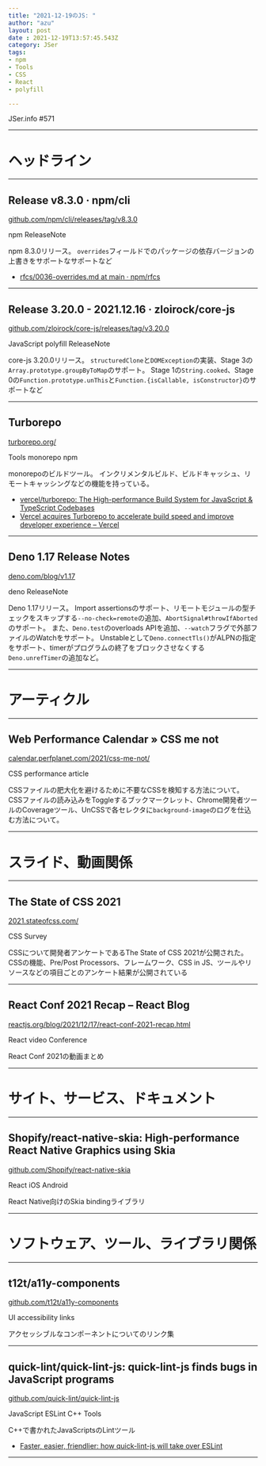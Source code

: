 ```yaml
---
title: "2021-12-19のJS: "
author: "azu"
layout: post
date : 2021-12-19T13:57:45.543Z
category: JSer
tags:
- npm
- Tools
- CSS
- React
- polyfill

---
```


JSer.info #571

----

<h1 class="site-genre">ヘッドライン</h1>

----

## Release v8.3.0 · npm/cli
[github.com/npm/cli/releases/tag/v8.3.0](https://github.com/npm/cli/releases/tag/v8.3.0 "Release v8.3.0 · npm/cli")
<p class="jser-tags jser-tag-icon"><span class="jser-tag">npm</span> <span class="jser-tag">ReleaseNote</span></p>

npm 8.3.0リリース。
`overrides`フィールドでのパッケージの依存バージョンの上書きをサポートなサポートなど

- [rfcs/0036-overrides.md at main · npm/rfcs](https://github.com/npm/rfcs/blob/main/accepted/0036-overrides.md "rfcs/0036-overrides.md at main · npm/rfcs")

----

## Release 3.20.0 - 2021.12.16 · zloirock/core-js
[github.com/zloirock/core-js/releases/tag/v3.20.0](https://github.com/zloirock/core-js/releases/tag/v3.20.0 "Release 3.20.0 - 2021.12.16 · zloirock/core-js")
<p class="jser-tags jser-tag-icon"><span class="jser-tag">JavaScript</span> <span class="jser-tag">polyfill</span> <span class="jser-tag">ReleaseNote</span></p>

core-js 3.20.0リリース。
`structuredClone`と`DOMException`の実装、Stage 3の`Array.prototype.groupByToMap`のサポート。
Stage 1の`String.cooked`、Stage 0の`Function.prototype.unThis`と`Function.{isCallable, isConstructor}`のサポートなど


----

## Turborepo
[turborepo.org/](https://turborepo.org/ "Turborepo")
<p class="jser-tags jser-tag-icon"><span class="jser-tag">Tools</span> <span class="jser-tag">monorepo</span> <span class="jser-tag">npm</span></p>

monorepoのビルドツール。
インクリメンタルビルド、ビルドキャッシュ、リモートキャッシングなどの機能を持っている。

- [vercel/turborepo: The High-performance Build System for JavaScript &amp; TypeScript Codebases](https://github.com/vercel/turborepo "vercel/turborepo: The High-performance Build System for JavaScript &amp;amp; TypeScript Codebases")
- [Vercel acquires Turborepo to accelerate build speed and improve developer experience – Vercel](https://vercel.com/blog/vercel-acquires-turborepo "Vercel acquires Turborepo to accelerate build speed and improve developer experience – Vercel")

----

## Deno 1.17 Release Notes
[deno.com/blog/v1.17](https://deno.com/blog/v1.17 "Deno 1.17 Release Notes")
<p class="jser-tags jser-tag-icon"><span class="jser-tag">deno</span> <span class="jser-tag">ReleaseNote</span></p>

Deno 1.17リリース。
Import assertionsのサポート、リモートモジュールの型チェックをスキップする`--no-check=remote`の追加、`AbortSignal#throwIfAborted`のサポート。
また、`Deno.test`のoverloads APIを追加、`--watch`フラグで外部ファイルのWatchをサポート。
Unstableとして`Deno.connectTls()`がALPNの指定をサポート、timerがプログラムの終了をブロックさせなくする`Deno.unrefTimer`の追加など。


----
<h1 class="site-genre">アーティクル</h1>

----

## Web Performance Calendar » CSS me not
[calendar.perfplanet.com/2021/css-me-not/](https://calendar.perfplanet.com/2021/css-me-not/ "Web Performance Calendar » CSS me not")
<p class="jser-tags jser-tag-icon"><span class="jser-tag">CSS</span> <span class="jser-tag">performance</span> <span class="jser-tag">article</span></p>

CSSファイルの肥大化を避けるために不要なCSSを検知する方法について。
CSSファイルの読み込みをToggleするブックマークレット、Chrome開発者ツールのCoverageツール、UnCSSで各セレクタに`background-image`のログを仕込む方法について。


----
<h1 class="site-genre">スライド、動画関係</h1>

----

## The State of CSS 2021
[2021.stateofcss.com/](https://2021.stateofcss.com/ "The State of CSS 2021")
<p class="jser-tags jser-tag-icon"><span class="jser-tag">CSS</span> <span class="jser-tag">Survey</span></p>

CSSについて開発者アンケートであるThe State of CSS 2021が公開された。
CSSの機能、Pre/Post Processors、フレームワーク、CSS in JS、ツールやリソースなどの項目ごとのアンケート結果が公開されている


----

## React Conf 2021 Recap – React Blog
[reactjs.org/blog/2021/12/17/react-conf-2021-recap.html](https://reactjs.org/blog/2021/12/17/react-conf-2021-recap.html "React Conf 2021 Recap – React Blog")
<p class="jser-tags jser-tag-icon"><span class="jser-tag">React</span> <span class="jser-tag">video</span> <span class="jser-tag">Conference</span></p>

React Conf 2021の動画まとめ


----
<h1 class="site-genre">サイト、サービス、ドキュメント</h1>

----

## Shopify/react-native-skia: High-performance React Native Graphics using Skia
[github.com/Shopify/react-native-skia](https://github.com/Shopify/react-native-skia "Shopify/react-native-skia: High-performance React Native Graphics using Skia")
<p class="jser-tags jser-tag-icon"><span class="jser-tag">React</span> <span class="jser-tag">iOS</span> <span class="jser-tag">Android</span></p>

React Native向けのSkia bindingライブラリ


----
<h1 class="site-genre">ソフトウェア、ツール、ライブラリ関係</h1>

----

## t12t/a11y-components
[github.com/t12t/a11y-components](https://github.com/t12t/a11y-components "t12t/a11y-components")
<p class="jser-tags jser-tag-icon"><span class="jser-tag">UI</span> <span class="jser-tag">accessibility</span> <span class="jser-tag">links</span></p>

アクセッシブルなコンポーネントについてのリンク集


----

## quick-lint/quick-lint-js: quick-lint-js finds bugs in JavaScript programs
[github.com/quick-lint/quick-lint-js](https://github.com/quick-lint/quick-lint-js "quick-lint/quick-lint-js: quick-lint-js finds bugs in JavaScript programs")
<p class="jser-tags jser-tag-icon"><span class="jser-tag">JavaScript</span> <span class="jser-tag">ESLint</span> <span class="jser-tag">C++</span> <span class="jser-tag">Tools</span></p>

C++で書かれたJavaScriptsのLintツール

- [Faster, easier, friendlier: how quick-lint-js will take over ESLint](https://quick-lint-js.com/blog/version-1.0/ "Faster, easier, friendlier: how quick-lint-js will take over ESLint")

----

